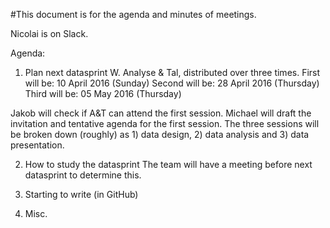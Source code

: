 #This document is for the agenda and minutes of meetings. 

Nicolai is on Slack. 

Agenda:
  1. Plan next datasprint
W. Analyse & Tal, distributed over three times. 
First will be: 10 April 2016 (Sunday)
Second will be: 28 April 2016 (Thursday)
Third will be: 05 May 2016 (Thursday)
  
Jakob will check if A&T can attend the first session. Michael will draft the invitation and tentative agenda for the first session. The three sessions will be broken down (roughly) as 1) data design, 2) data analysis and 3) data presentation.

  2. How to study the datasprint
The team will have a meeting before next datasprint to determine this. 

  3. Starting to write (in GitHub)
  4. Misc.

